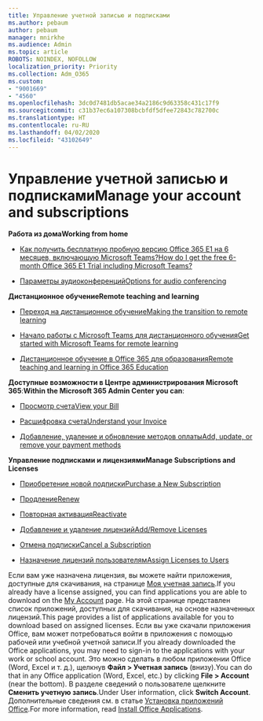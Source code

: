 ```yaml
---
title: Управление учетной записью и подписками
ms.author: pebaum
author: pebaum
manager: mnirkhe
ms.audience: Admin
ms.topic: article
ROBOTS: NOINDEX, NOFOLLOW
localization_priority: Priority
ms.collection: Adm_O365
ms.custom:
- "9001669"
- "4560"
ms.openlocfilehash: 3dc0d7481db5acae34a2186c9d63358c431c17f9
ms.sourcegitcommit: c31b37ec6a107308bcbfdf5dfee72843c782700c
ms.translationtype: HT
ms.contentlocale: ru-RU
ms.lasthandoff: 04/02/2020
ms.locfileid: "43102649"
---
```

# <a name="manage-your-account-and-subscriptions"></a><span data-ttu-id="dd4f4-102">Управление учетной записью и подписками</span><span class="sxs-lookup"><span data-stu-id="dd4f4-102">Manage your account and subscriptions</span></span>

<span data-ttu-id="dd4f4-103">**Работа из дома**</span><span class="sxs-lookup"><span data-stu-id="dd4f4-103">**Working from home**</span></span>
- [<span data-ttu-id="dd4f4-104">Как получить бесплатную пробную версию Office 365 E1 на 6 месяцев, включающую Microsoft Teams?</span><span class="sxs-lookup"><span data-stu-id="dd4f4-104">How do I get the free 6-month Office 365 E1 Trial including Microsoft Teams?</span></span>](https://docs.microsoft.com/MicrosoftTeams/e1-trial-license)

- [<span data-ttu-id="dd4f4-105">Параметры аудиоконференций</span><span class="sxs-lookup"><span data-stu-id="dd4f4-105">Options for audio conferencing</span></span>](https://docs.microsoft.com/alchemyinsights/options-for-audio-conferencing)

<span data-ttu-id="dd4f4-106">**Дистанционное обучение**</span><span class="sxs-lookup"><span data-stu-id="dd4f4-106">**Remote teaching and learning**</span></span>

- [<span data-ttu-id="dd4f4-107">Переход на дистанционное обучение</span><span class="sxs-lookup"><span data-stu-id="dd4f4-107">Making the transition to remote learning</span></span>](https://www.microsoft.com/education/remote-learning)

- [<span data-ttu-id="dd4f4-108">Начало работы с Microsoft Teams для дистанционного обучения</span><span class="sxs-lookup"><span data-stu-id="dd4f4-108">Get started with Microsoft Teams for remote learning</span></span>](https://docs.microsoft.com/MicrosoftTeams/remote-learning-edu)

- [<span data-ttu-id="dd4f4-109">Дистанционное обучение в Office 365 для образования</span><span class="sxs-lookup"><span data-stu-id="dd4f4-109">Remote teaching and learning in Office 365 Education</span></span>](https://docs.microsoft.com/MicrosoftTeams/remote-learning-edu)

<span data-ttu-id="dd4f4-110">**Доступные возможности в Центре администрирования Microsoft 365**:</span><span class="sxs-lookup"><span data-stu-id="dd4f4-110">**Within the Microsoft 365 Admin Center you can**:</span></span> 

- [<span data-ttu-id="dd4f4-111">Просмотр счета</span><span class="sxs-lookup"><span data-stu-id="dd4f4-111">View your Bill</span></span>](https://docs.microsoft.com/microsoft-365/commerce/billing-and-payments/view-your-bill-or-invoice) 

- [<span data-ttu-id="dd4f4-112">Расшифровка счета</span><span class="sxs-lookup"><span data-stu-id="dd4f4-112">Understand your Invoice</span></span>](https://docs.microsoft.com/microsoft-365/commerce/billing-and-payments/understand-your-invoice)

- [<span data-ttu-id="dd4f4-113">Добавление, удаление и обновление методов оплаты</span><span class="sxs-lookup"><span data-stu-id="dd4f4-113">Add, update, or remove your payment methods</span></span>](https://docs.microsoft.com/microsoft-365/commerce/billing-and-payments/add-update-or-remove-credit-card-or-bank-account)

<span data-ttu-id="dd4f4-114">**Управление подписками и лицензиями**</span><span class="sxs-lookup"><span data-stu-id="dd4f4-114">**Manage Subscriptions and Licenses**</span></span> 

- [<span data-ttu-id="dd4f4-115">Приобретение новой подписки</span><span class="sxs-lookup"><span data-stu-id="dd4f4-115">Purchase a New Subscription</span></span>](https://docs.microsoft.com/microsoft-365/commerce/subscriptions/upgrade-to-different-plan)

- [<span data-ttu-id="dd4f4-116">Продление</span><span class="sxs-lookup"><span data-stu-id="dd4f4-116">Renew</span></span>](https://docs.microsoft.com/microsoft-365/commerce/subscriptions/renew-your-subscription) 

- [<span data-ttu-id="dd4f4-117">Повторная активация</span><span class="sxs-lookup"><span data-stu-id="dd4f4-117">Reactivate</span></span>](https://docs.microsoft.com/microsoft-365/commerce/subscriptions/reactivate-your-subscription)

- [<span data-ttu-id="dd4f4-118">Добавление и удаление лицензий</span><span class="sxs-lookup"><span data-stu-id="dd4f4-118">Add/Remove Licenses</span></span>](https://docs.microsoft.com/microsoft-365/commerce/licenses/buy-licenses)

- [<span data-ttu-id="dd4f4-119">Отмена подписки</span><span class="sxs-lookup"><span data-stu-id="dd4f4-119">Cancel a Subscription</span></span>](https://docs.microsoft.com/microsoft-365/commerce/subscriptions/cancel-your-subscription)

- [<span data-ttu-id="dd4f4-120">Назначение лицензий пользователям</span><span class="sxs-lookup"><span data-stu-id="dd4f4-120">Assign Licenses to Users</span></span>](https://docs.microsoft.com/microsoft-365/admin/manage/assign-licenses-to-users)

<span data-ttu-id="dd4f4-121">Если вам уже назначена лицензия, вы можете найти приложения, доступные для скачивания, на странице [Моя учетная запись](https://portal.office.com/account/#installs).</span><span class="sxs-lookup"><span data-stu-id="dd4f4-121">If you already have a license assigned, you can find applications you are able to download on the [My Account](https://portal.office.com/account/#installs) page.</span></span> <span data-ttu-id="dd4f4-122">На этой странице представлен список приложений, доступных для скачивания, на основе назначенных лицензий.</span><span class="sxs-lookup"><span data-stu-id="dd4f4-122">This page provides a list of applications available for you to download based on assigned licenses.</span></span> <span data-ttu-id="dd4f4-123">Если вы уже скачали приложения Office, вам может потребоваться войти в приложения с помощью рабочей или учебной учетной записи.</span><span class="sxs-lookup"><span data-stu-id="dd4f4-123">If you already downloaded the Office applications, you may need to sign-in to the applications with your work or school account.</span></span> <span data-ttu-id="dd4f4-124">Это можно сделать в любом приложении Office (Word, Excel и т. д.), щелкнув **Файл > Учетная запись** (внизу).</span><span class="sxs-lookup"><span data-stu-id="dd4f4-124">You can do that in any Office application (Word, Excel, etc.) by clicking **File > Account** (near the bottom).</span></span> <span data-ttu-id="dd4f4-125">В разделе сведений о пользователе щелкните **Сменить учетную запись**.</span><span class="sxs-lookup"><span data-stu-id="dd4f4-125">Under User information, click **Switch Account**.</span></span> <span data-ttu-id="dd4f4-126">Дополнительные сведения см. в статье [Установка приложений Office](https://docs.microsoft.com/microsoft-365/admin/setup/install-applications).</span><span class="sxs-lookup"><span data-stu-id="dd4f4-126">For more information, read [Install Office Applications](https://docs.microsoft.com/microsoft-365/admin/setup/install-applications).</span></span> 
